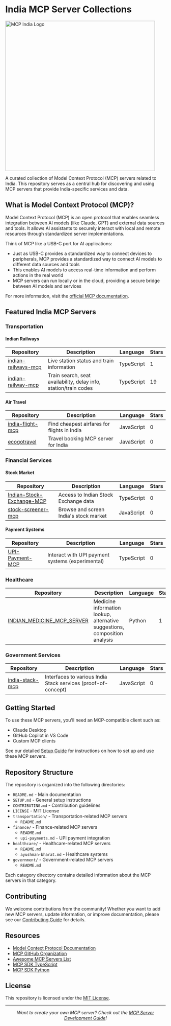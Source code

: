 # India MCP Server Collections

<img width="470" alt="MCP India Logo" src="https://github.com/user-attachments/assets/8606e27b-241b-46c8-929d-a3e37215208" />

A curated collection of Model Context Protocol (MCP) servers related to India. This repository serves as a central hub for discovering and using MCP servers that provide India-specific services and data.

## What is Model Context Protocol (MCP)?

Model Context Protocol (MCP) is an open protocol that enables seamless integration between AI models (like Claude, GPT) and external data sources and tools. It allows AI assistants to securely interact with local and remote resources through standardized server implementations.

Think of MCP like a USB-C port for AI applications:
- Just as USB-C provides a standardized way to connect devices to peripherals, MCP provides a standardized way to connect AI models to different data sources and tools
- This enables AI models to access real-time information and perform actions in the real world
- MCP servers can run locally or in the cloud, providing a secure bridge between AI models and services

For more information, visit the [official MCP documentation](https://modelcontextprotocol.io/introduction).

## Featured India MCP Servers

### Transportation

#### Indian Railways
| Repository | Description | Language | Stars |
|------------|-------------|----------|-------|
| [indian-railways-mcp](https://github.com/rajprem4214/indian-railways-mcp) | Live station status and train information | TypeScript | 1 |
| [indian-railway-mcp](https://github.com/amith-vp/indian-railway-mcp) | Train search, seat availability, delay info, station/train codes | TypeScript | 19 |

#### Air Travel
| Repository | Description | Language | Stars |
|------------|-------------|----------|-------|
| [india-flight-mcp](https://github.com/ravi-bytes/india-flight-mcp) | Find cheapest airfares for flights in India | JavaScript | 0 |
| [ecogotravel](https://github.com/alisajil/ecogotravel) | Travel booking MCP server for India | JavaScript | 0 |

### Financial Services

#### Stock Market
| Repository | Description | Language | Stars |
|------------|-------------|----------|-------|
| [Indian-Stock-Exchange-MCP](https://github.com/anuragkrishna/Indian-Stock-Exchange-MCP) | Access to Indian Stock Exchange data | TypeScript | 0 |
| [stock-screener-mcp](https://github.com/saisrikark/stock-screener-mcp) | Browse and screen India's stock market | JavaScript | 0 |

#### Payment Systems
| Repository | Description | Language | Stars |
|------------|-------------|----------|-------|
| [UPI-Payment-MCP](https://github.com/pranavpandey1998official/upi-payment-mcp) | Interact with UPI payment systems (experimental) | TypeScript | 0 |

### Healthcare

| Repository | Description | Language | Stars |
|------------|-------------|----------|-------|
| [INDIAN_MEDICINE_MCP_SERVER](https://github.com/nowitsidb/INDIAN_MEDICINE_MCP_SERVER) | Medicine information lookup, alternative suggestions, composition analysis | Python | 1 |

### Government Services

| Repository | Description | Language | Stars |
|------------|-------------|----------|-------|
| [india-stack-mcp](https://github.com/openindia/india-stack-mcp) | Interfaces to various India Stack services (proof-of-concept) | JavaScript | 0 |

## Getting Started

To use these MCP servers, you'll need an MCP-compatible client such as:
- Claude Desktop
- GitHub Copilot in VS Code
- Custom MCP clients

See our detailed [Setup Guide](./SETUP.md) for instructions on how to set up and use these MCP servers.

## Repository Structure

The repository is organized into the following directories:

- `README.md` - Main documentation
- `SETUP.md` - General setup instructions
- `CONTRIBUTING.md` - Contribution guidelines
- `LICENSE` - MIT License
- `transportation/` - Transportation-related MCP servers
  - `README.md`
- `finance/` - Finance-related MCP servers
  - `README.md`
  - `upi-payments.md` - UPI payment integration
- `healthcare/` - Healthcare-related MCP servers
  - `README.md`
  - `ayushman-bharat.md` - Healthcare systems
- `government/` - Government-related MCP servers
  - `README.md`

Each category directory contains detailed information about the MCP servers in that category.

## Contributing

We welcome contributions from the community! Whether you want to add new MCP servers, update information, or improve documentation, please see our [Contributing Guide](./CONTRIBUTING.md) for details.

## Resources

- [Model Context Protocol Documentation](https://modelcontextprotocol.io/introduction)
- [MCP GitHub Organization](https://github.com/modelcontextprotocol)
- [Awesome MCP Servers List](https://github.com/wong2/awesome-mcp-servers)
- [MCP SDK TypeScript](https://github.com/modelcontextprotocol/typescript-sdk)
- [MCP SDK Python](https://github.com/modelcontextprotocol/python-sdk)

## License

This repository is licensed under the [MIT License](./LICENSE).

---

<p align="center">
  <i>Want to create your own MCP server? Check out the <a href="https://modelcontextprotocol.io/build-a-server/overview">MCP Server Development Guide</a>!</i>
</p>
